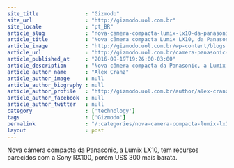 ```yaml
---
site_title               : "Gizmodo"
site_url                 : "http://gizmodo.uol.com.br"
site_locale              : "pt_BR"
article_slug             : "nova-camera-compacta-lumix-lx10-da-panasonic-e-mais-barata-do-que-parece"
article_title            : "Nova câmera compacta Lumix LX10, da Panasonic, é mais barata do que parece"
article_image            : "http://gizmodo.uol.com.br/wp-content/blogs.dir/8/files/2016/09/lumix-panasonic.jpg"
article_url              : "http://gizmodo.uol.com.br/camera-panasonic-lumix-lx10/"
article_published_at     : "2016-09-19T19:26:00-03:00"
article_description      : "Nova câmera compacta da Panasonic, a Lumix LX10, tem recursos parecidos com a Sony RX100, porém US$ 300 mais barata."
article_author_name      : "Alex Cranz"
article_author_image     : null
article_author_biography : null
article_author_profile   : "http://gizmodo.uol.com.br/author/alex-cranz/"
article_author_facebook  : null
article_author_twitter   : null
category                 : ['technology']
tags                     : ['Gizmodo']
permalink                : "/:categories/nova-camera-compacta-lumix-lx10-da-panasonic-e-mais-barata-do-que-parece/"
layout                   : post
---
```


Nova câmera compacta da Panasonic, a Lumix LX10, tem recursos parecidos com a Sony RX100, porém US$ 300 mais barata.
